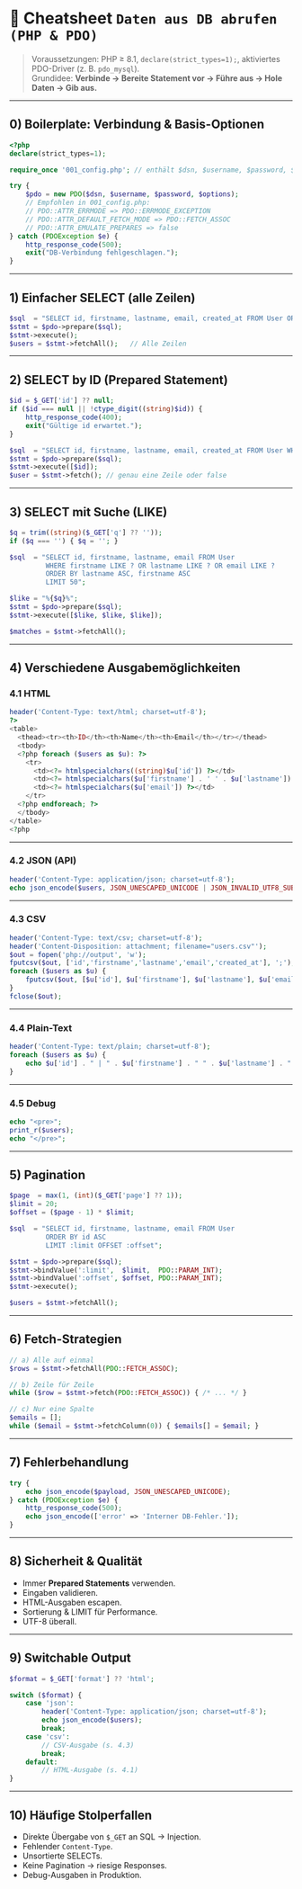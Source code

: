 # 📑 Cheatsheet `Daten aus DB abrufen (PHP & PDO)`

> Voraussetzungen: PHP ≥ 8.1, `declare(strict_types=1);`, aktiviertes PDO-Driver (z. B. `pdo_mysql`).  
> Grundidee: **Verbinde → Bereite Statement vor → Führe aus → Hole Daten → Gib aus.**

---

## 0) Boilerplate: Verbindung & Basis-Optionen

```php
<?php
declare(strict_types=1);

require_once '001_config.php'; // enthält $dsn, $username, $password, $options

try {
    $pdo = new PDO($dsn, $username, $password, $options);
    // Empfohlen in 001_config.php:
    // PDO::ATTR_ERRMODE => PDO::ERRMODE_EXCEPTION
    // PDO::ATTR_DEFAULT_FETCH_MODE => PDO::FETCH_ASSOC
    // PDO::ATTR_EMULATE_PREPARES => false
} catch (PDOException $e) {
    http_response_code(500);
    exit("DB-Verbindung fehlgeschlagen.");
}
```

---

## 1) Einfacher SELECT (alle Zeilen)

```php
$sql  = "SELECT id, firstname, lastname, email, created_at FROM User ORDER BY id ASC";
$stmt = $pdo->prepare($sql);
$stmt->execute();
$users = $stmt->fetchAll();   // Alle Zeilen
```

---

## 2) SELECT by ID (Prepared Statement)

```php
$id = $_GET['id'] ?? null;
if ($id === null || !ctype_digit((string)$id)) {
    http_response_code(400);
    exit("Gültige id erwartet.");
}

$sql  = "SELECT id, firstname, lastname, email, created_at FROM User WHERE id = ?";
$stmt = $pdo->prepare($sql);
$stmt->execute([$id]);
$user = $stmt->fetch(); // genau eine Zeile oder false
```

---

## 3) SELECT mit Suche (LIKE)

```php
$q = trim((string)($_GET['q'] ?? ''));
if ($q === '') { $q = ''; }

$sql  = "SELECT id, firstname, lastname, email FROM User
         WHERE firstname LIKE ? OR lastname LIKE ? OR email LIKE ?
         ORDER BY lastname ASC, firstname ASC
         LIMIT 50";

$like = "%{$q}%";
$stmt = $pdo->prepare($sql);
$stmt->execute([$like, $like, $like]);

$matches = $stmt->fetchAll();
```

---

## 4) Verschiedene Ausgabemöglichkeiten

### 4.1 HTML

```php
header('Content-Type: text/html; charset=utf-8');
?>
<table>
  <thead><tr><th>ID</th><th>Name</th><th>Email</th></tr></thead>
  <tbody>
  <?php foreach ($users as $u): ?>
    <tr>
      <td><?= htmlspecialchars((string)$u['id']) ?></td>
      <td><?= htmlspecialchars($u['firstname'] . ' ' . $u['lastname']) ?></td>
      <td><?= htmlspecialchars($u['email']) ?></td>
    </tr>
  <?php endforeach; ?>
  </tbody>
</table>
<?php
```

---

### 4.2 JSON (API)

```php
header('Content-Type: application/json; charset=utf-8');
echo json_encode($users, JSON_UNESCAPED_UNICODE | JSON_INVALID_UTF8_SUBSTITUTE);
```

---

### 4.3 CSV

```php
header('Content-Type: text/csv; charset=utf-8');
header('Content-Disposition: attachment; filename="users.csv"');
$out = fopen('php://output', 'w');
fputcsv($out, ['id','firstname','lastname','email','created_at'], ';');
foreach ($users as $u) {
    fputcsv($out, [$u['id'], $u['firstname'], $u['lastname'], $u['email'], $u['created_at']], ';');
}
fclose($out);
```

---

### 4.4 Plain-Text

```php
header('Content-Type: text/plain; charset=utf-8');
foreach ($users as $u) {
    echo $u['id'] . " | " . $u['firstname'] . " " . $u['lastname'] . " | " . $u['email'] . PHP_EOL;
}
```

---

### 4.5 Debug

```php
echo "<pre>";
print_r($users);
echo "</pre>";
```

---

## 5) Pagination

```php
$page  = max(1, (int)($_GET['page'] ?? 1));
$limit = 20;
$offset = ($page - 1) * $limit;

$sql  = "SELECT id, firstname, lastname, email FROM User
         ORDER BY id ASC
         LIMIT :limit OFFSET :offset";

$stmt = $pdo->prepare($sql);
$stmt->bindValue(':limit',  $limit,  PDO::PARAM_INT);
$stmt->bindValue(':offset', $offset, PDO::PARAM_INT);
$stmt->execute();

$users = $stmt->fetchAll();
```

---

## 6) Fetch-Strategien

```php
// a) Alle auf einmal
$rows = $stmt->fetchAll(PDO::FETCH_ASSOC);

// b) Zeile für Zeile
while ($row = $stmt->fetch(PDO::FETCH_ASSOC)) { /* ... */ }

// c) Nur eine Spalte
$emails = [];
while ($email = $stmt->fetchColumn(0)) { $emails[] = $email; }
```

---

## 7) Fehlerbehandlung

```php
try {
    echo json_encode($payload, JSON_UNESCAPED_UNICODE);
} catch (PDOException $e) {
    http_response_code(500);
    echo json_encode(['error' => 'Interner DB-Fehler.']);
}
```

---

## 8) Sicherheit & Qualität

- Immer **Prepared Statements** verwenden.  
- Eingaben validieren.  
- HTML-Ausgaben escapen.  
- Sortierung & LIMIT für Performance.  
- UTF-8 überall.  

---

## 9) Switchable Output

```php
$format = $_GET['format'] ?? 'html';

switch ($format) {
    case 'json':
        header('Content-Type: application/json; charset=utf-8');
        echo json_encode($users);
        break;
    case 'csv':
        // CSV-Ausgabe (s. 4.3)
        break;
    default:
        // HTML-Ausgabe (s. 4.1)
}
```

---

## 10) Häufige Stolperfallen

- Direkte Übergabe von `$_GET` an SQL → Injection.  
- Fehlender `Content-Type`.  
- Unsortierte SELECTs.  
- Keine Pagination → riesige Responses.  
- Debug-Ausgaben in Produktion.
